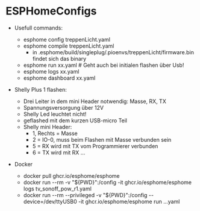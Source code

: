 # ESPHomeConfigs

- Usefull commands:
    - esphome config treppenLicht.yaml
    - esphome compile treppenLicht.yaml
      - in .esphome/build/singleplug/.pioenvs/treppenLicht/firmware.bin findet sich das binary
    - esphome run xx.yaml     # Geht auch bei initialen flashen über Usb!
    - esphome logs xx.yaml
    - esphome dashboard xx.yaml
   
- Shelly Plus 1 flashen:
    - Drei Leiter in dem mini Header notwendig: Masse, RX, TX
    - Spannungsversorgung über 12V
    - Shelly Led leuchtet nicht!
    - geflashed mit dem kurzen USB-micro Teil
    - Shelly mini Header:
        - 1, Rechts = Masse
        - 2 = IO-0, muss beim Flashen mit Masse verbunden sein
        - 5 = RX wird mit TX vom Programmierer verbunden
        - 6 = TX wird mit RX ...

- Docker
    - docker pull ghcr.io/esphome/esphome
    - docker run --rm -v "${PWD}":/config -it ghcr.io/esphome/esphome logs tv_sonoff_pow_r1.yaml
    - docker run --rm --privileged -v "${PWD}":/config --device=/dev/ttyUSB0 -it ghcr.io/esphome/esphome run ...yaml
